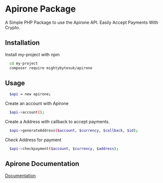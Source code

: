 
# Apirone Package

A Simple PHP Package to use the Apirone API. Easily Accept Payments With Crypto.

## Installation

Install my-project with npm

```bash
  cd my-project
  composer require mightybytesuk/apirone
```

## Usage
```bash
  $api = new apirone;
```
Create an account with Apirone
```bash
  $api->account();
```
Create a Address with callback to accept payments.
```bash
  $api->generateAddress($account, $currency, $callback, $id);
```
Check Address for payment
```bash
  $api->checkpayment($account, $currency, $address);
```

## Apirone Documentation

[Documentation](https://apirone.com/docs/)



    
